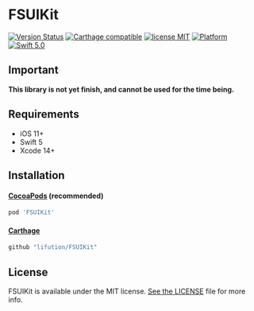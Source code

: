 # FSUIKit

[![Version Status](https://img.shields.io/cocoapods/v/FSCollectionKit.svg)](https://cocoapods.org/pods/FSCollectionKit)
[![Carthage compatible](https://img.shields.io/badge/Carthage-compatible-4BC51D.svg?style=flat)](https://github.com/Carthage/Carthage)
[![license MIT](https://img.shields.io/cocoapods/l/FSCollectionKit.svg)](https://github.com/lifution/FSUIKit/blob/main/LICENSE)
[![Platform](https://img.shields.io/cocoapods/p/FSCollectionKit.svg)](https://github.com/lifution/FSUIKit/blob/main/README.md)
[![Swift 5.0](https://img.shields.io/badge/Swift-5.0-orange.svg?style=flat)](https://developer.apple.com/swift/)

## Important

**This library is not yet finish, and cannot be used for the time being.**

## Requirements

* iOS 11+
* Swift 5
* Xcode 14+

## Installation

#### [CocoaPods](http://cocoapods.org) (recommended)

```ruby
pod 'FSUIKit'
```

#### [Carthage](https://github.com/Carthage/Carthage)

````bash
github "lifution/FSUIKit"
````

## License

FSUIKit is available under the MIT license. [See the LICENSE](https://github.com/lifution/FSUIKit/blob/main/LICENSE) file for more info.
